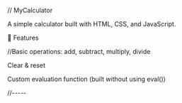 // MyCalculator

A simple calculator built with HTML, CSS, and JavaScript.

🚀 Features

//Basic operations: add, subtract, multiply, divide

Clear & reset

Custom evaluation function (built without using eval())

//-----